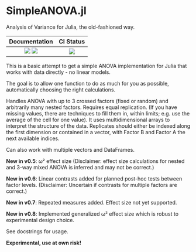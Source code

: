 # SimpleANOVA.jl

Analysis of Variance for Julia, the old-fashioned way.

| Documentation | CI Status
|:-----------------:|:------------------:|
| [![][docs-stable-img]][docs-stable-url] [![][docs-latest-img]][docs-latest-url] | [![][ci-img]][ci-url] |

[docs-latest-img]: https://img.shields.io/badge/docs-latest-blue.svg
[docs-latest-url]: https://BioTurboNick.github.io/SimpleANOVA.jl/dev/

[docs-stable-img]: https://img.shields.io/badge/docs-stable-blue.svg
[docs-stable-url]: https://BioTurboNick.github.io/SimpleANOVA.jl/stable/

[ci-img]: https://github.com/BioTurboNick/SimpleANOVA.jl/workflows/CI-stable/badge.svg
[ci-url]: https://github.com/BioTurboNick/SimpleANOVA.jl/actions?query=workflow%3ACI-stable+branch%3Amaster

This is a basic attempt to get a simple ANOVA implementation for Julia that works with data directly - no linear models.

The goal is to allow one function to do as much for you as possible, automatically choosing the right calculations.

Handles ANOVA with up to 3 crossed factors (fixed or random) and arbitrarily many nested factors. Requires equal replication. (If you have missing values, there are techniques to fill them in, within limits; e.g. use the average of the cell for one value).
It uses multidimensional arrays to interpret the structure of the data. Replicates should either be indexed along the first dimension or contained in a vector, with Factor B and Factor A the next available indices.

Can also work with multiple vectors and DataFrames.

**New in v0.5**: ω² effect size (Disclaimer: effect size calculations for nested and 3-way mixed ANOVA is inferred and may not be correct.)

**New in v0.6**: Linear contrasts added for planned post-hoc tests between factor levels. (Disclaimer: Uncertain if contrasts for multiple factors are correct.)

**New in v0.7**: Repeated measures added. Effect size not yet supported.

**New in v0.8**: Implemented generalized ω² effect size which is robust to experimental design choice.

See docstrings for usage.

**Experimental, use at own risk!**
